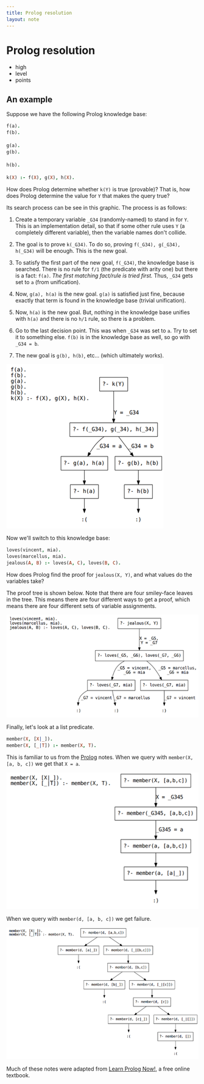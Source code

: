 ```yaml
---
title: Prolog resolution
layout: note
---
```


# Prolog resolution

- high
- level
- points

## An example

Suppose we have the following Prolog knowledge base:

~~~ prolog
f(a). 
f(b). 

g(a). 
g(b). 

h(b). 

k(X) :- f(X), g(X), h(X).
~~~

How does Prolog determine whether `k(Y)` is true (provable)? That is,
how does Prolog determine the value for `Y` that makes the query true?

Its search process can be see in this graphic. The process is as
follows:

1. Create a temporary variable `_G34` (randomly-named) to stand in
   for `Y`. This is an implementation detail, so that if some other
   rule uses `Y` (a completely different variable), then the
   variable names don't collide.

2. The goal is to prove `k(_G34)`. To do so, proving `f(_G34),
   g(_G34), h(_G34)` will be enough. This is the new goal.

3. To satisfy the first part of the new goal, `f(_G34)`, the
   knowledge base is searched. There is no rule for `f/1` (the
   predicate with arity one) but there is a fact: `f(a)`. *The first
   matching fact/rule is tried first.* Thus, `_G34` gets set to
   `a` (from unification).

4. Now, `g(a), h(a)` is the new goal. `g(a)` is satisfied just fine,
   because exactly that term is found in the knowledge base (trivial
   unification).

5. Now, `h(a)` is the new goal. But, nothing in the knowledge base
   unifies with `h(a)` and there is no `h/1` rule, so there is a
   problem.

6. Go to the last decision point. This was when `_G34` was set to
   `a`. Try to set it to something else. `f(b)` is in the knowledge
   base as well, so go with `_G34 = b`.

7. The new goal is `g(b), h(b)`, etc... (which ultimately works).

![Prolog resolution](/images/prolog-resolution-ex1.png)

Now we'll switch to this knowledge base:

~~~ prolog
loves(vincent, mia).
loves(marcellus, mia).
jealous(A, B) :- loves(A, C), loves(B, C).
~~~

How does Prolog find the proof for `jealous(X, Y)`, and what values do
the variables take?

The proof tree is shown below. Note that there are four smiley-face
leaves in the tree. This means there are four different ways to get a
proof, which means there are four different sets of variable
assignments.

![Prolog resolution](/images/prolog-resolution-ex2.png)

Finally, let's look at a list predicate.

~~~ prolog
member(X, [X|_]).
member(X, [_|T]) :- member(X, T).
~~~

This is familiar to us from the [Prolog](/notes/prolog.html)
notes. When we query with `member(X, [a, b, c])` we get that `X = a`.

![Prolog resolution](/images/prolog-resolution-ex3.png)

When we query with `member(d, [a, b, c])` we get failure.

![Prolog resolution](/images/prolog-resolution-ex4.png)

Much of these notes were adapted from
[Learn Prolog Now!](http://www.learnprolognow.org), a free online
textbook.
